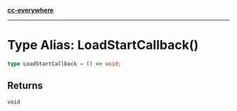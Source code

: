 [**cc-everywhere**](../../../../../index.md)

***

# Type Alias: LoadStartCallback()

```ts
type LoadStartCallback = () => void;
```

## Returns

`void`

